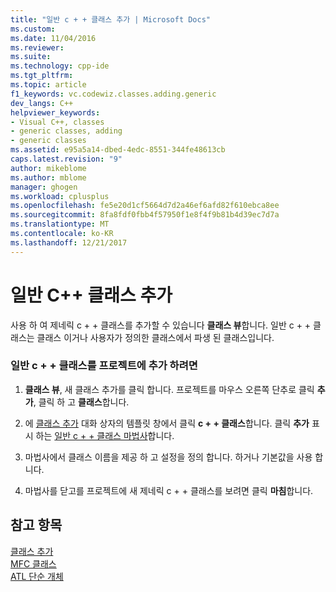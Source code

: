 ```yaml
---
title: "일반 c + + 클래스 추가 | Microsoft Docs"
ms.custom: 
ms.date: 11/04/2016
ms.reviewer: 
ms.suite: 
ms.technology: cpp-ide
ms.tgt_pltfrm: 
ms.topic: article
f1_keywords: vc.codewiz.classes.adding.generic
dev_langs: C++
helpviewer_keywords:
- Visual C++, classes
- generic classes, adding
- generic classes
ms.assetid: e95a5a14-dbed-4edc-8551-344fe48613cb
caps.latest.revision: "9"
author: mikeblome
ms.author: mblome
manager: ghogen
ms.workload: cplusplus
ms.openlocfilehash: fe5e20d1cf5664d7d2a46ef6afd82f610ebca8ee
ms.sourcegitcommit: 8fa8fdf0fbb4f57950f1e8f4f9b81b4d39ec7d7a
ms.translationtype: MT
ms.contentlocale: ko-KR
ms.lasthandoff: 12/21/2017
---
```

# <a name="adding-a-generic-c-class"></a>일반 C++ 클래스 추가
사용 하 여 제네릭 c + + 클래스를 추가할 수 있습니다 **클래스 뷰**합니다. 일반 c + + 클래스는 클래스 이거나 사용자가 정의한 클래스에서 파생 된 클래스입니다.  
  
### <a name="to-add-a-generic-c-class-to-a-project"></a>일반 c + + 클래스를 프로젝트에 추가 하려면  
  
1.  **클래스 뷰**, 새 클래스 추가를 클릭 합니다. 프로젝트를 마우스 오른쪽 단추로 클릭 **추가**, 클릭 하 고 **클래스**합니다.  
  
2.  에 [클래스 추가](../ide/add-class-dialog-box.md) 대화 상자의 템플릿 창에서 클릭 **c + + 클래스**합니다. 클릭 **추가** 표시 하는 [일반 c + + 클래스 마법사](../ide/generic-cpp-class-wizard.md)합니다.  
  
3.  마법사에서 클래스 이름을 제공 하 고 설정을 정의 합니다. 하거나 기본값을 사용 합니다.  
  
4.  마법사를 닫고를 프로젝트에 새 제네릭 c + + 클래스를 보려면 클릭 **마침**합니다.  
  
## <a name="see-also"></a>참고 항목  
 [클래스 추가](../ide/adding-a-class-visual-cpp.md)   
 [MFC 클래스](../mfc/reference/adding-an-mfc-class.md)   
 [ATL 단순 개체](../atl/reference/adding-an-atl-simple-object.md)